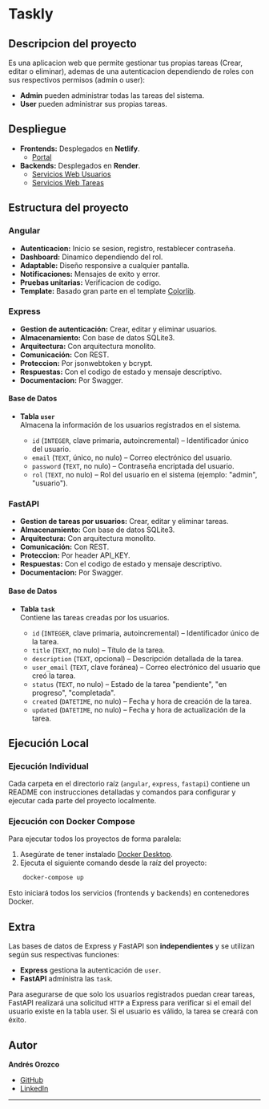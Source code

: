 # Taskly

## Descripcion del proyecto

Es una aplicacion web que permite gestionar tus propias tareas (Crear, editar o eliminar), ademas de una autenticacion dependiendo de roles con sus respectivos permisos (admin o user):

- **Admin** pueden administrar todas las tareas del sistema.
- **User** pueden administrar sus propias tareas.

## Despliegue

- **Frontends:** Desplegados en **Netlify**.
  - [Portal](https://67d8b69e98132f42d85964f5--luminous-starship-eb26e8.netlify.app/)
- **Backends:** Desplegados en **Render**.
  - [Servicios Web Usuarios](https://taskly-euyg.onrender.com/api-docs)
  - [Servicios Web Tareas](https://taskly-1-t7vy.onrender.com/docs)

## Estructura del proyecto

### **Angular**

- **Autenticacion:** Inicio se sesion, registro, restablecer contraseña.
- **Dashboard:** Dinamico dependiendo del rol.
- **Adaptable:** Diseño responsive a cualquier pantalla.
- **Notificaciones:** Mensajes de exito y error.
- **Pruebas unitarias:** Verificacion de codigo.
- **Template:** Basado gran parte en el template [Colorlib](https://colorlib.com/polygon/adminator/index.html).

### **Express**

- **Gestion de autenticación:** Crear, editar y eliminar usuarios.
- **Almacenamiento:** Con base de datos SQLite3.
- **Arquitectura:** Con arquitectura monolito.
- **Comunicación:** Con REST.
- **Proteccion:** Por jsonwebtoken y bcrypt.
- **Respuestas:** Con el codigo de estado y mensaje descriptivo.
- **Documentacion:** Por Swagger.

#### Base de Datos

- **Tabla `user`**  
  Almacena la información de los usuarios registrados en el sistema.

  - `id` (`INTEGER`, clave primaria, autoincremental) – Identificador único del usuario.
  - `email` (`TEXT`, único, no nulo) – Correo electrónico del usuario.
  - `password` (`TEXT`, no nulo) – Contraseña encriptada del usuario.
  - `rol` (`TEXT`, no nulo) – Rol del usuario en el sistema (ejemplo: "admin", "usuario").

### **FastAPI**

- **Gestion de tareas por usuarios:** Crear, editar y eliminar tareas.
- **Almacenamiento:** Con base de datos SQLite3.
- **Arquitectura:** Con arquitectura monolito.
- **Comunicación:** Con REST.
- **Proteccion:** Por header API_KEY.
- **Respuestas:** Con el codigo de estado y mensaje descriptivo.
- **Documentacion:** Por Swagger.

#### Base de Datos

- **Tabla `task`**  
  Contiene las tareas creadas por los usuarios.

  - `id` (`INTEGER`, clave primaria, autoincremental) – Identificador único de la tarea.
  - `title` (`TEXT`, no nulo) – Título de la tarea.
  - `description` (`TEXT`, opcional) – Descripción detallada de la tarea.
  - `user_email` (`TEXT`, clave foránea) – Correo electrónico del usuario que creó la tarea.
  - `status` (`TEXT`, no nulo) – Estado de la tarea "pendiente", "en progreso", "completada".
  - `created` (`DATETIME`, no nulo) – Fecha y hora de creación de la tarea.
  - `updated` (`DATETIME`, no nulo) – Fecha y hora de actualización de la tarea.

## Ejecución Local

### Ejecución Individual

Cada carpeta en el directorio raíz (`angular`, `express`, `fastapi`) contiene un README con instrucciones detalladas y comandos para configurar y ejecutar cada parte del proyecto localmente.

### Ejecución con Docker Compose

Para ejecutar todos los proyectos de forma paralela:
1. Asegúrate de tener instalado [Docker Desktop](https://www.docker.com/products/docker-desktop/).
2. Ejecuta el siguiente comando desde la raíz del proyecto:

```bash
    docker-compose up
```

Esto iniciará todos los servicios (frontends y backends) en contenedores Docker.

## Extra

Las bases de datos de Express y FastAPI son **independientes** y se utilizan según sus respectivas funciones:

- **Express** gestiona la autenticación de `user`.
- **FastAPI** administra las `task`.

Para asegurarse de que solo los usuarios registrados puedan crear tareas, FastAPI realizará una solicitud `HTTP` a Express para verificar si el email del usuario existe en la tabla user. Si el usuario es válido, la tarea se creará con éxito.

## Autor

**Andrés Orozco**

- [GitHub](https://github.com/AndresOrozcoDev)
- [LinkedIn](https://www.linkedin.com/in/andresorozcodev/)

---